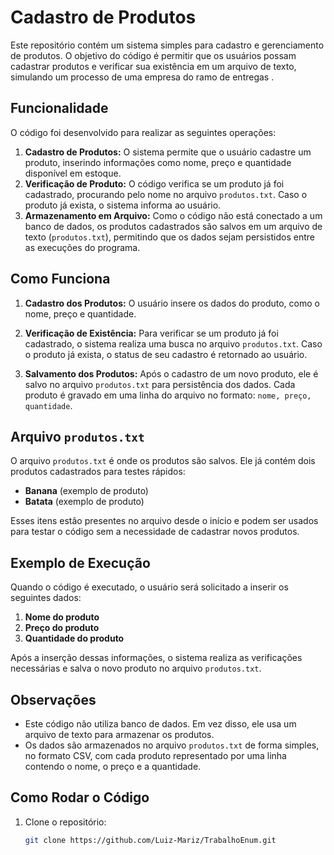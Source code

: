 # Cadastro de Produtos

Este repositório contém um sistema simples para cadastro e gerenciamento de produtos. O objetivo do código é permitir que os usuários possam cadastrar produtos e verificar sua existência em um arquivo de texto, simulando um processo de uma empresa do ramo de entregas .

## Funcionalidade

O código foi desenvolvido para realizar as seguintes operações:

1. **Cadastro de Produtos:** O sistema permite que o usuário cadastre um produto, inserindo informações como nome, preço e quantidade disponível em estoque.
2. **Verificação de Produto:** O código verifica se um produto já foi cadastrado, procurando pelo nome no arquivo `produtos.txt`. Caso o produto já exista, o sistema informa ao usuário.
3. **Armazenamento em Arquivo:** Como o código não está conectado a um banco de dados, os produtos cadastrados são salvos em um arquivo de texto (`produtos.txt`), permitindo que os dados sejam persistidos entre as execuções do programa.

## Como Funciona

1. **Cadastro dos Produtos:**
   O usuário insere os dados do produto, como o nome, preço e quantidade.
   
2. **Verificação de Existência:**
   Para verificar se um produto já foi cadastrado, o sistema realiza uma busca no arquivo `produtos.txt`. Caso o produto já exista, o status de seu cadastro é retornado ao usuário.
   
3. **Salvamento dos Produtos:**
   Após o cadastro de um novo produto, ele é salvo no arquivo `produtos.txt` para persistência dos dados. Cada produto é gravado em uma linha do arquivo no formato: `nome, preço, quantidade`.

## Arquivo `produtos.txt`

O arquivo `produtos.txt` é onde os produtos são salvos. Ele já contém dois produtos cadastrados para testes rápidos:

- **Banana** (exemplo de produto)
- **Batata** (exemplo de produto)

Esses itens estão presentes no arquivo desde o início e podem ser usados para testar o código sem a necessidade de cadastrar novos produtos.

## Exemplo de Execução

Quando o código é executado, o usuário será solicitado a inserir os seguintes dados:

1. **Nome do produto**
2. **Preço do produto**
3. **Quantidade do produto**

Após a inserção dessas informações, o sistema realiza as verificações necessárias e salva o novo produto no arquivo `produtos.txt`.

## Observações

- Este código não utiliza banco de dados. Em vez disso, ele usa um arquivo de texto para armazenar os produtos.
- Os dados são armazenados no arquivo `produtos.txt` de forma simples, no formato CSV, com cada produto representado por uma linha contendo o nome, o preço e a quantidade.

## Como Rodar o Código

1. Clone o repositório:
   ```bash
   git clone https://github.com/Luiz-Mariz/TrabalhoEnum.git

